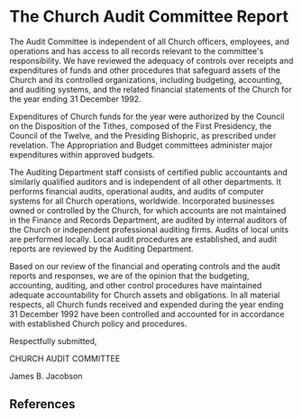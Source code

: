 # The Church Audit Committee Report

The Audit Committee is independent of all Church officers, employees, and
operations and has access to all records relevant to the committee's
responsibility. We have reviewed the adequacy of controls over receipts and
expenditures of funds and other procedures that safeguard assets of the Church
and its controlled organizations, including budgeting, accounting, and
auditing systems, and the related financial statements of the Church for the
year ending 31 December 1992.

Expenditures of Church funds for the year were authorized by the Council on
the Disposition of the Tithes, composed of the First Presidency, the Council
of the Twelve, and the Presiding Bishopric, as prescribed under revelation.
The Appropriation and Budget committees administer major expenditures within
approved budgets.

The Auditing Department staff consists of certified public accountants and
similarly qualified auditors and is independent of all other departments. It
performs financial audits, operational audits, and audits of computer systems
for all Church operations, worldwide. Incorporated businesses owned or
controlled by the Church, for which accounts are not maintained in the Finance
and Records Department, are audited by internal auditors of the Church or
independent professional auditing firms. Audits of local units are performed
locally. Local audit procedures are established, and audit reports are
reviewed by the Auditing Department.

Based on our review of the financial and operating controls and the audit
reports and responses, we are of the opinion that the budgeting, accounting,
auditing, and other control procedures have maintained adequate accountability
for Church assets and obligations. In all material respects, all Church funds
received and expended during the year ending 31 December 1992 have been
controlled and accounted for in accordance with established Church policy and
procedures.

Respectfully submitted,

CHURCH AUDIT COMMITTEE

James B. Jacobson

## References

